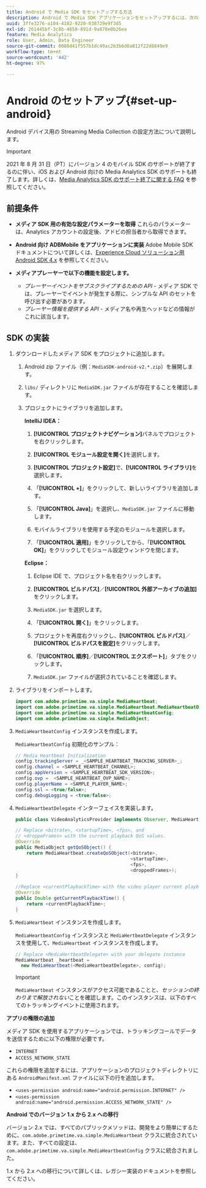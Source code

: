 ```yaml
---
title: Android で Media SDK をセットアップする方法
description: Android で Media SDK アプリケーションをセットアップするには、次の手順に従います。
uuid: 3ffe3276-a104-4182-9220-038729e9f3d5
exl-id: 261445bf-3c8b-4658-891d-9a878e0b26ea
feature: Media Analytics
role: User, Admin, Data Engineer
source-git-commit: 0088d41f557b1dc49ac2b3b6d0a812f22d8849e9
workflow-type: tm+mt
source-wordcount: '442'
ht-degree: 97%

---
```


# Android のセットアップ{#set-up-android}

Android デバイス用の Streaming Media Collection の設定方法について説明します。

>[!IMPORTANT]
>
>2021 年 8 月 31 日（PT）にバージョン 4 のモバイル SDK のサポートが終了するのに伴い、iOS および Android 向けの Media Analytics SDK のサポートも終了します。詳しくは、[Media Analytics SDK のサポート終了に関する FAQ](/help/additional-resources/end-of-support-faqs.md) を参照してください。


## 前提条件 

* **メディア SDK 用の有効な設定パラメーターを取得** これらのパラメーターは、Analytics アカウントの設定後、アドビの担当者から取得できます。
* **Android 向け ADBMobile をアプリケーションに実装** Adobe Mobile SDK ドキュメントについて詳しくは、[Experience Cloud ソリューション用 Android SDK 4.x](https://experienceleague.adobe.com/docs/mobile-services/android/overview.html?lang=ja) を参照してください。

* **メディアプレーヤーで以下の機能を設定します。**
   * *プレーヤーイベントをサブスクライブするための API* - メディア SDK では、プレーヤーでイベントが発生する際に、シンプルな API のセットを呼び出す必要があります。
   * *プレーヤー情報を提供する API* - メディア名や再生ヘッドなどの情報がこれに該当します。

## SDK の実装

1. ダウンロードしたメディア SDK をプロジェクトに追加します。

   1. Android zip ファイル（例：`MediaSDK-android-v2.*.zip`）を展開します。
   1. `libs/` ディレクトリに `MediaSDK.jar` ファイルが存在することを確認します。

   1. プロジェクトにライブラリを追加します。

      **IntelliJ IDEA：**

      1. **[!UICONTROL プロジェクトナビゲーション]**&#x200B;パネルでプロジェクトを右クリックします。
      1. **[!UICONTROL モジュール設定を開く]**&#x200B;を選択します。
      1. **[!UICONTROL プロジェクト設定]**&#x200B;で、**[!UICONTROL ライブラリ]**&#x200B;を選択します。

      1. 「**[!UICONTROL +]**」をクリックして、新しいライブラリを追加します。
      1. 「**[!UICONTROL Java]**」を選択し、`MediaSDK.jar` ファイルに移動します。

      1. モバイルライブラリを使用する予定のモジュールを選択します。
      1. 「**[!UICONTROL 適用]**」をクリックしてから、「**[!UICONTROL OK]**」をクリックしてモジュール設定ウィンドウを閉じます。

      **Eclipse：**

      1. Eclipse IDE で、プロジェクト名を右クリックします。
      1. **[!UICONTROL ビルドパス]**／**[!UICONTROL 外部アーカイブの追加]**&#x200B;をクリックします。
      1. `MediaSDK.jar` を選択します。
      1. 「**[!UICONTROL 開く]**」をクリックします。
      1. プロジェクトを再度右クリックし、**[!UICONTROL ビルドパス]**／**[!UICONTROL ビルドパスを設定]**&#x200B;をクリックします。
      1. 「**[!UICONTROL 順序]**／**[!UICONTROL エクスポート]**」タブをクリックします。

      1. `MediaSDK.jar` ファイルが選択されていることを確認します。

1. ライブラリをインポートします。

   ```java
   import com.adobe.primetime.va.simple.MediaHeartbeat;
   import com.adobe.primetime.va.simple.MediaHeartbeat.MediaHeartbeatDelegate;
   import com.adobe.primetime.va.simple.MediaHeartbeatConfig;
   import com.adobe.primetime.va.simple.MediaObject;
   ```

1. `MediaHeartbeatConfig` インスタンスを作成します。

   `MediaHeartbeatConfig` 初期化のサンプル：

   ```java
   // Media Heartbeat Initialization
   config.trackingServer = _<SAMPLE_HEARTBEAT_TRACKING_SERVER>_;
   config.channel = <SAMPLE_HEARTBEAT_CHANNEL>;
   config.appVersion = <SAMPLE_HEARTBEAT_SDK_VERSION>;
   config.ovp =  <SAMPLE_HEARTBEAT_OVP_NAME>;
   config.playerName = <SAMPLE_PLAYER_NAME>;
   config.ssl = <true/false>;
   config.debugLogging = <true/false>;
   ```

1. `MediaHeartbeatDelegate` インターフェイスを実装します。

   ```java
   public class VideoAnalyticsProvider implements Observer, MediaHeartbeatDelegate{}
   ```

   ```java
   // Replace <bitrate>, <startupTime>, <fps>, and  
   // <droppeFrames> with the current playback QoS values.  
   @Override
   public MediaObject getQoSObject() {
       return MediaHeartbeat.createQoSObject(<bitrate>,  
                                             <startupTime>,  
                                             <fps>,  
                                             <droppedFrames>);
   }
   
   //Replace <currentPlaybackTime> with the video player current playback time
   @Override
   public Double getCurrentPlaybackTime() {
       return <currentPlaybackTime>;
   }
   ```

1. `MediaHeartbeat` インスタンスを作成します。

   `MediaHeartbeatConfig` インスタンスと `MediaHertbeatDelegate` インスタンスを使用して、`MediaHeartbeat` インスタンスを作成します。

   ```java
   // Replace <MediaHertbeatDelegate> with your delegate instance
   MediaHeartbeat _heartbeat =  
     new MediaHeartbeat(<MediaHeartbeatDelegate>, config);
   ```

   >[!IMPORTANT]
   >
   >`MediaHeartbeat` インスタンスがアクセス可能であることと、*セッションの終わりまで解放されない*&#x200B;ことを確認します。このインスタンスは、以下のすべてのトラッキングイベントに使用されます。

**アプリの権限の追加**

メディア SDK を使用するアプリケーションでは、トラッキングコールでデータを送信するために以下の権限が必要です。

* `INTERNET`
* `ACCESS_NETWORK_STATE`

これらの権限を追加するには、アプリケーションのプロジェクトディレクトリにある `AndroidManifest.xml` ファイルに以下の行を追加します。

* `<uses-permission android:name="android.permission.INTERNET" />`
* `<uses-permission android:name="android.permission.ACCESS_NETWORK_STATE" />`

**Android でのバージョン 1.x から 2.x への移行**

バージョン 2.x では、すべてのパブリックメソッドは、開発をより簡単にするために、`com.adobe.primetime.va.simple.MediaHeartbeat` クラスに統合されています。また、すべての設定は、`com.adobe.primetime.va.simple.MediaHeartbeatConfig` クラスに統合されました。

1.x から 2.x への移行について詳しくは、レガシー実装のドキュメントを参照してください。
